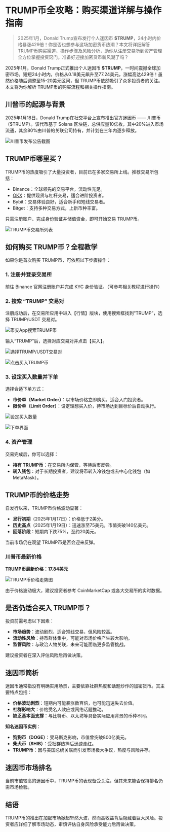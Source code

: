# TRUMP币全攻略：购买渠道详解与操作指南

> 2025年1月，Donald Trump宣布发行个人迷因币 **$TRUMP**，24小时内价格暴涨429倍！你是否也想参与这场加密货币热潮？本文将详细解答 TRUMP币购买渠道、操作步骤及风险分析，助你从注册交易所到资产管理全方位掌握投资窍门。准备好迎接加密货币新风潮了吗？

2025年1月，Donald Trump正式推出个人迷因币 **$TRUMP**，一时间震撼全球加密市场。短短24小时内，价格从0.18美元飙升至77.24美元，涨幅高达429倍！虽然价格随后调整至15-20美元区间，但 TRUMP币依然吸引了众多投资者的关注。本文将为你解析 TRUMP币的购买流程和相关操作指南。

## 川普币的起源与背景

2025年1月18日，Donald Trump在社交平台上宣布推出官方迷因币 —— 川普币（$TRUMP）。该代币基于 Solana 区块链，总供应量10亿枚，其中20%进入市场流通，其余80%由川普的关联公司持有，并计划在三年内逐步释放。

![川普币发布公告截图](https://www.jmhbdh.com/wp-content/img/679977300738.webp)

## TRUMP币哪里买？

TRUMP币的热度吸引了大量投资者，目前已在多家交易所上线。推荐交易所包括：

- Binance：全球领先的交易平台，流动性充足。
- <a href="https://bit.ly/OKXe">OKX</a>：提供现货与杠杆交易，适合进阶投资者。
- Bybit：交易体验良好，适合新手和短线交易者。
- Bitget：支持多种交易方式，上新币种丰富。

只需注册账户、完成身份验证并储值资金，即可开始交易 TRUMP币。

![TRUMP币交易所列表](https://www.jmhbdh.com/wp-content/img/699283501558.webp)

## 如何购买 TRUMP币？全程教学

如果你是首次购买 TRUMP币，可依照以下步骤操作：

### 1. 注册并登录交易所

前往 Binance 官网注册账户并完成 KYC 身份验证。（可参考相关教程进行操作）

### 2. 搜索 “TRUMP” 交易对

注册成功后，在交易所应用中进入【行情】版块，使用搜索框找到“TRUMP”，选择 TRUMP/USDT 交易对。

![币安App搜索TRUMP币](https://www.jmhbdh.com/wp-content/img/842894239915856.webp)

输入“TRUMP”后，选择对应交易对并点击【买入】。

![选择TRUMP/USDT交易对](https://www.jmhbdh.com/wp-content/img/130474344033.webp)

![点击买入TRUMP币](https://www.jmhbdh.com/wp-content/img/40582499075.webp)

### 3. 设定买入数量并下单

选择合适下单方式：

- **市价单（Market Order）**：以市场价格立即购买，适合入门投资者。
- **限价单（Limit Order）**：设定理想买入价，待市场达到目标价后自动执行。

![设定买入数量](https://www.jmhbdh.com/wp-content/img/78816938.webp)

![下单界面](https://www.jmhbdh.com/wp-content/img/20465567.webp)

### 4. 资产管理

交易完成后，你可以选择：

- **持有 TRUMP币**：在交易所内保管，等待后市反弹。
- **转入钱包**：对于长期投资者，建议将币转入冷钱包或去中心化钱包（如 MetaMask）。

## TRUMP币的价格走势

自发行以来，TRUMP币价格波动显著：

- **发行初期**（2025年1月17日）：价格低于2美分。
- **历史高点**（2025年1月19日）：迅速涨至75美元，市值突破140亿美元。
- **回落阶段**：短期内下跌75%，至约20美元。

当前市场仍在观望 TRUMP币是否会迎来反弹。

### 川普币最新价格

**TRUMP币最新价格：17.84美元**

![TRUMP币价格走势图](https://www.jmhbdh.com/wp-content/img/92684043211.webp)

由于价格波动极大，建议投资者参考 CoinMarketCap 或各大交易所的实时数据。

## 是否仍适合买入 TRUMP币？

投资前需考虑以下因素：

- **市场趋势**：波动剧烈，适合短线交易，但风险较高。
- **流动性风险**：持币群体集中，可能对市场价格产生较大影响。
- **监管风险**：与政治人物关联，未来可能面临更多监管挑战。

建议投资者在深入评估风险后再做决策。

## 迷因币简析

迷因币通常指没有明确实用场景，主要依靠社群热度和话题炒作的加密货币。其主要特点包括：

- **价格波动剧烈**：短期内可能暴涨数百倍，也可能迅速失去价值。
- **社群影响大**：价格受名人效应或网络话题推动。
- **缺乏基本面支撑**：与比特币、以太坊等具备实际应用背景的币种不同。

**知名迷因币实例**：

- **狗狗币（DOGE）**：受马斯克影响，市值曾突破800亿美元。
- **柴犬币（SHIB）**：受社群热捧后迅速走红。
- **TRUMP币**：因与美国总统关联而引发市场极大争议，热度与风险并存。

## 迷因币市场排名

当前市值较高的迷因币中，TRUMP币的表现备受关注，但其未来能否保持排名仍需市场检验。

## 结语

TRUMP币的推出在加密市场掀起轩然大波，然而高收益背后隐藏着巨大风险。投资者应详细了解市场动态，审慎评估自身风险承受能力后再做决策。